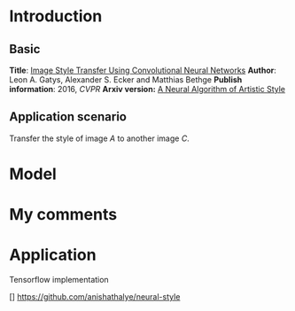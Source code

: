 # Introduction
## Basic
**Title**: [Image Style Transfer Using Convolutional Neural Networks](http://101.96.10.63/www.cv-foundation.org/openaccess/content_cvpr_2016/papers/Gatys_Image_Style_Transfer_CVPR_2016_paper.pdf)
**Author**: Leon A. Gatys, Alexander S. Ecker and Matthias Bethge
**Publish information**: 2016, *CVPR*
**Arxiv version:** [A Neural Algorithm of Artistic Style
](https://arxiv.org/pdf/1508.06576.pdf)

## Application scenario
Transfer the style of image *A* to another image *C*.

# Model

# My comments

# Application





Tensorflow implementation

[] https://github.com/anishathalye/neural-style
